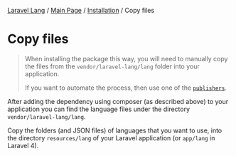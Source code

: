 [Laravel Lang](https://github.com/Laravel-Lang/lang) / [Main Page](../index.md) / [Installation](../index.md#installation) / Copy files

# Copy files

> When installing the package this way, you will need to manually copy the files from the `vendor/laravel-lang/lang` folder into your application.
>
> If you want to automate the process, then use one of the [`publishers`](managers.md).

After adding the dependency using composer (as described above) to your application you can find the language files under the
directory `vendor/laravel-lang/lang`.

Copy the folders (and JSON files) of languages that you want to use, into the directory `resources/lang` of your Laravel application (or `app/lang` in Laravel
4).
